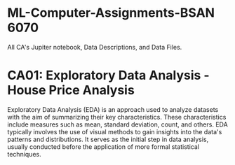 # ML-Computer-Assignments-BSAN 6070
All CA's Jupiter notebook, Data Descriptions, and Data Files.

# CA01: Exploratory Data Analysis - House Price Analysis
Exploratory Data Analysis (EDA) is an approach used to analyze datasets with the aim of summarizing their key characteristics. These characteristics include measures such as mean, standard deviation, count, and others. EDA typically involves the use of visual methods to gain insights into the data's patterns and distributions. It serves as the initial step in data analysis, usually conducted before the application of more formal statistical techniques.
